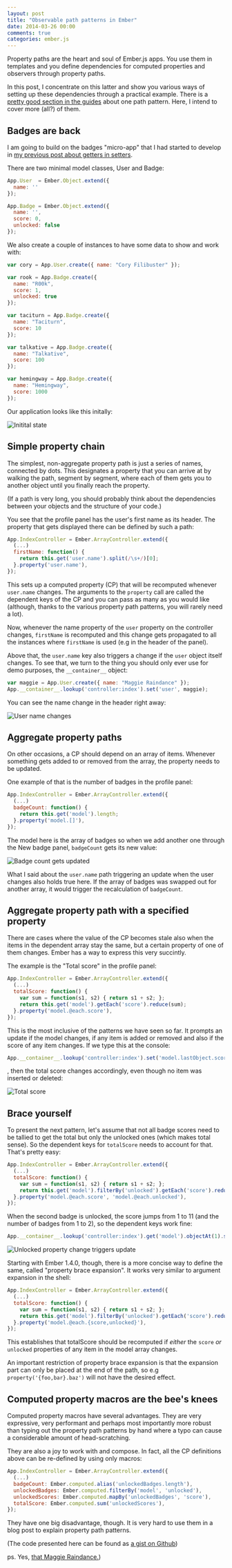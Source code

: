 ```yaml
---
layout: post
title: "Observable path patterns in Ember"
date: 2014-03-26 00:00
comments: true
categories: ember.js
---
```


Property paths are the heart and soul of Ember.js apps. You use them in
templates and you define dependencies for computed properties and observers
through property paths.

In this post, I concentrate on this latter and show you various ways of
setting up these dependencies through a practical example. There is a [pretty good section in the guides][1]
about one path pattern. Here, I intend to cover more (all?) of them.

## Badges are back

I am going to build on the badges "micro-app" that I had started to develop in
[my previous post about getters in setters][2].

There are two minimal model classes, User and Badge:

```js
App.User  = Ember.Object.extend({
  name: ''
});

App.Badge = Ember.Object.extend({
  name: '',
  score: 0,
  unlocked: false
});
```

We also create a couple of instances to have some data to show and work with:

```js
var cory = App.User.create({ name: "Cory Filibuster" });

var rook = App.Badge.create({
  name: "R00k",
  score: 1,
  unlocked: true
});

var taciturn = App.Badge.create({
  name: "Taciturn",
  score: 10
});

var talkative = App.Badge.create({
  name: "Talkative",
  score: 100
});

var hemingway = App.Badge.create({
  name: "Hemingway",
  score: 1000
});
```

Our application looks like this initally:

![Initital state](/images/posts/ember-property-paths/screenshot-2.png)

## Simple property chain

The simplest, non-aggregate property path is just a series of names,
connected by dots. This designates a property that you can arrive at by
walking the path, segment by segment, where each of them gets you to another
object until you finally reach the property.

(If a path is very long, you should probably think about the dependencies
between your objects and the structure of your code.)

You see that the profile panel has the user's first name as its header. The
property that gets displayed there can be defined by such a path:

```js
App.IndexController = Ember.ArrayController.extend({
  (...)
  firstName: function() {
    return this.get('user.name').split(/\s+/)[0];
  }.property('user.name'),
});
```

This sets up a computed property (CP) that will be recomputed whenever
`user.name` changes. The arguments to the `property` call are called the dependent
keys of the CP and you can pass as many as you would like (although, thanks to
the various property path patterns, you will rarely need a lot).

Now, whenever the name property of the `user` property on the controller
changes, `firstName` is recomputed and this change gets propagated to all the
instances where `firstName` is used (e.g in the header of the panel).

Above that, the `user.name` key also triggers a change if the `user` object
itself changes. To see that, we turn to the thing you should only ever use for
demo purposes, the `__container__` object:

```js
var maggie = App.User.create({ name: "Maggie Raindance" });
App.__container__.lookup('controller:index').set('user', maggie);
```

You can see the name change in the header right away:

![User name changes](/images/posts/ember-property-paths/screenshot-1.png)

## Aggregate property paths

On other occasions, a CP should depend on an array of items. Whenever something
gets added to or removed from the array, the property needs to be updated.

One example of that is the number of badges in the profile panel:

```js
App.IndexController = Ember.ArrayController.extend({
  (...)
  badgeCount: function() {
    return this.get('model').length;
  }.property('model.[]'),
});
```

The model here is the array of badges so when we add another one through the New
badge panel, `badgeCount` gets its new value:

![Badge count gets updated](/images/posts/ember-property-paths/screenshot-3.png)

What I said about the `user.name` path triggering an update when the user
changes also holds true here. If the array of badges was swapped out for another
array, it would trigger the recalculation of `badgeCount`.

## Aggregate property path with a specified property

There are cases where the value of the CP becomes stale also when the items in
the dependent array stay the same, but a certain property of one of them
changes. Ember has a way to express this very succintly.

The example is the "Total score" in the profile panel:

```js
App.IndexController = Ember.ArrayController.extend({
  (...)
  totalScore: function() {
    var sum = function(s1, s2) { return s1 + s2; };
    return this.get('model').getEach('score').reduce(sum);
  }.property('model.@each.score'),
});
```

This is the most inclusive of the patterns we have seen so far. It prompts an
update if the model changes, if any item is added or removed and also if the score of
any item changes. If we type this at the console:

```js
App.__container__.lookup('controller:index').set('model.lastObject.score', 200);
```

, then the total score changes accordingly, even though no item was inserted or
deleted:

![Total score](/images/posts/ember-property-paths/screenshot-4.png)

## Brace yourself

To present the next pattern, let's assume that not all badge scores need to be
tallied to get the total but only the unlocked ones (which makes total sense).
So the dependent keys for `totalScore` needs to account for that. That's pretty
easy:

```js
App.IndexController = Ember.ArrayController.extend({
  (...)
  totalScore: function() {
    var sum = function(s1, s2) { return s1 + s2; };
    return this.get('model').filterBy('unlocked').getEach('score').reduce(sum);
  }.property('model.@each.score', 'model.@each.unlocked'),
});
```

When the second badge is unlocked, the score jumps from 1 to 11 (and the number
of badges from 1 to 2), so the dependent keys work fine:

```js
App.__container__.lookup('controller:index').get('model').objectAt(1).set('unlocked', true);
```

![Unlocked property change triggers update](/images/posts/ember-property-paths/screenshot-3.png)

Starting with Ember 1.4.0, though, there is a more concise way to define the
same, called "property brace expansion". It works very similar to argument
expansion in the shell:

```js
App.IndexController = Ember.ArrayController.extend({
  (...)
  totalScore: function() {
    var sum = function(s1, s2) { return s1 + s2; };
    return this.get('model').filterBy('unlocked').getEach('score').reduce(sum);
  }.property('model.@each.{score,unlocked}'),
});
```

This establishes that totalScore should be recomputed if *either* the `score`
*or* `unlocked` properties of any item in the model array changes.

An important restriction of property brace expansion is that the expansion part
can only be placed at the end of the path, so e.g `property('{foo,bar}.baz')`
will not have the desired effect.

## Computed property macros are the bee's knees

Computed property macros have several advantages. They are very expressive, very
performant and perhaps most importantly more robust than typing out the property
path patterns by hand where a typo can cause a considerable amount of
head-scratching.

They are also a joy to work with and compose. In fact, all the CP definitions
above can be re-defined by using only macros:

```js
App.IndexController = Ember.ArrayController.extend({
  (...)
  badgeCount: Ember.computed.alias('unlockedBadges.length'),
  unlockedBadges: Ember.computed.filterBy('model', 'unlocked'),
  unlockedScores: Ember.computed.mapBy('unlockedBadges', 'score'),
  totalScore: Ember.computed.sum('unlockedScores'),
});
```

They have one big disadvantage, though. It is very hard to use them in a blog
post to explain property path patterns.

(The code presented here can be found as [a gist on Github][4])

ps. Yes, [that Maggie Raindance.][5])

[1]: http://emberjs.com/guides/object-model/computed-properties-and-aggregate-data/
[2]: http://balinterdi.com/2014/03/19/ember-dot-js-getters-and-setters.html
[3]: https://github.com/emberjs/ember.js/blob/master/CHANGELOG.md#ember-140-february-13-2014
[4]: https://gist.github.com/balinterdi/9772966
[5]: https://www.youtube.com/watch?v=RtBbinpK5XI
